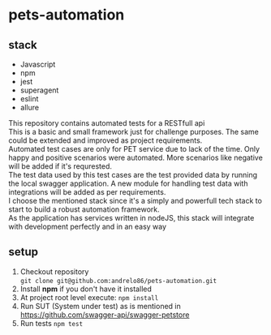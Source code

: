 # pets-automation

## stack
- Javascript
- npm  
- jest  
- superagent  
- eslint  
- allure  

This repository contains automated tests for a RESTfull api  
This is a basic and small framework just for challenge purposes. The same could be extended and improved as project requirements.  
Automated test cases are only for PET service due to lack of the time. Only happy and positive scenarios were automated. More scenarios like negative will be added if it's requrested.  
The test data used by this test cases are the test provided data by running the local swagger application. A new module for handling test data with integrations will be added as per requirements.  
I choose the mentioned stack since it's a simply and powerfull tech stack to start to build a robust automation framework.  
As the application has services written in nodeJS, this stack will integrate with development perfectly and in an easy way

## setup
1. Checkout repository  
```git clone git@github.com:andrelo86/pets-automation.git```
2. Install **npm** if you don't have it installed
3. At project root level execute: ```npm install```
4. Run SUT (System under test) as is mentioned in https://github.com/swagger-api/swagger-petstore
5. Run tests ```npm test```
